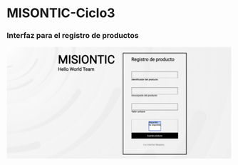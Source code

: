 # MISONTIC-Ciclo3


### Interfaz para el registro de productos

![](preview_registroDeProductos.PNG)



